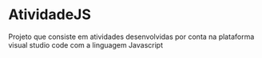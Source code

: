 # AtividadeJS
Projeto que consiste em atividades desenvolvidas por conta na plataforma visual studio code com a linguagem Javascript
